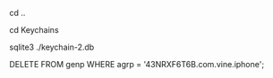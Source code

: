 cd ..

cd Keychains

sqlite3 ./keychain-2.db

DELETE FROM genp WHERE agrp = '43NRXF6T6B.com.vine.iphone';
